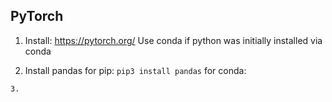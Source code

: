 ## PyTorch 

1. Install: https://pytorch.org/
Use conda if python was initially installed via conda

2. Install pandas
for pip: 
```pip3 install pandas```
for conda:
```
3. 
